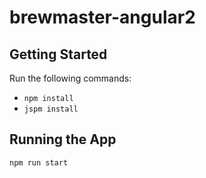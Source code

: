 # brewmaster-angular2

## Getting Started
Run the following commands:
- `npm install`
- `jspm install`

## Running the App
`npm run start`
